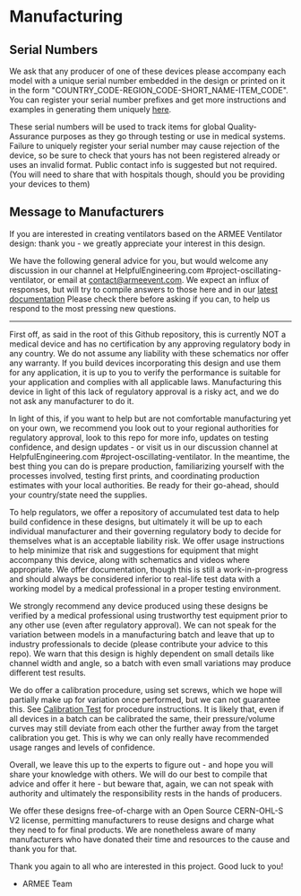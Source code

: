 # Manufacturing

## Serial Numbers

We ask that any producer of one of these devices please accompany each model with a unique serial number embedded in the design or printed on it in the form "COUNTRY_CODE-REGION_CODE-SHORT_NAME-ITEM_CODE".  You can register your serial number prefixes and get more instructions and examples in generating them uniquely [here](https://docs.google.com/spreadsheets/d/1syv6CIsPNBiwmLwiizoeUnhXyJUc2MuXfRhm88BrM9c/edit?usp=sharing).

These serial numbers will be used to track items for global Quality-Assurance purposes as they go through testing or use in medical systems.  Failure to uniquely register your serial number may cause rejection of the device, so be sure to check that yours has not been registered already or uses an invalid format.  Public contact info is suggested but not required.  (You will need to share that with hospitals though, should you be providing your devices to them)


## Message to Manufacturers

If you are interested in creating ventilators based on the ARMEE Ventilator design: thank you - we greatly appreciate your interest in this design.

We have the following general advice for you, but would welcome any discussion in our channel at HelpfulEngineering.com #project-oscillating-ventilator, or email at contact@armeevent.com.  We expect an influx of responses, but will try to compile answers to those here and in our [latest documentation](https://docs.google.com/document/d/1ZnPGnA-GKtFLsJEDVVLLKqNAKSk3q6F47YqvtuoJVXw)
Please check there before asking if you can, to help us respond to the most pressing new questions.

---

First off, as said in the root of this Github repository, this is currently NOT a medical device and has no certification by any approving regulatory body in any country.  We do not assume any liability with these schematics nor offer any warranty.  If you build devices incorporating this design and use them for any application, it is up to you to verify the performance is suitable for your application and complies with all applicable laws.  Manufacturing this device in light of this lack of regulatory approval is a risky act, and we do not ask any manufacturer to do it.

In light of this, if you want to help but are not comfortable manufacturing yet on your own, we recommend you look out to your regional authorities for regulatory approval, look to this repo for more info, updates on testing confidence, and design updates - or visit us in our discussion channel at HelpfulEngineering.com #project-oscillating-ventilator.  In the meantime, the best thing you can do is prepare production, familiarizing yourself with the processes involved, testing first prints, and coordinating production estimates with your local authorities.  Be ready for their go-ahead, should your country/state need the supplies.

To help regulators, we offer a repository of accumulated test data to help build confidence in these designs, but ultimately it will be up to each individual manufacturer and their governing regulatory body to decide for themselves what is an acceptable liability risk.  We offer usage instructions to help minimize that risk and suggestions for equipment that might accompany this device, along with schematics and videos where appropriate.  We offer documentation, though this is still a work-in-progress and should always be considered inferior to real-life test data with a working model by a medical professional in a proper testing environment. 

We strongly recommend any device produced using these designs be verified by a medical professional using trustworthy test equipment prior to any other use (even after regulatory approval).  We can not speak for the variation between models in a manufacturing batch and leave that up to industry professionals to decide (please contribute your advice to this repo).  We warn that this design is highly dependent on small details like channel width and angle, so a batch with even small variations may produce different test results.

We do offer a calibration procedure, using set screws, which we hope will partially make up for variation once performed, but we can not guarantee this.  See [Calibration Test](../tests/calibration) for procedure instructions.  It is likely that, even if all devices in a batch can be calibrated the same, their pressure/volume curves may still deviate from each other the further away from the target calibration you get.  This is why we can only really have recommended usage ranges and levels of confidence.

Overall, we leave this up to the experts to figure out - and hope you will share your knowledge with others.  We will do our best to compile that advice and offer it here - but beware that, again, we can not speak with authority and ultimately the responsibility rests in the hands of producers.

We offer these designs free-of-charge with an Open Source CERN-OHL-S V2 license, permitting manufacturers to reuse designs and charge what they need to for final products.  We are nonetheless aware of many manufacturers who have donated their time and resources to the cause and thank you for that.

Thank you again to all who are interested in this project.  Good luck to you!

- ARMEE Team

